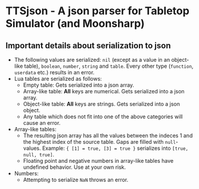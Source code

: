 # TTSjson - A json parser for Tabletop Simulator (and Moonsharp)

## Important details about serialization to json

* The following values are serialized: `nil` (except as a value in an object-like table), `boolean`, `number`, `string` and `table`. Every other type (`function`, `userdata` etc.) results in an error.
* Lua tables are serialized as follows:
    * Empty table: Gets serialized into a json array.
    * Array-like table: **All** keys are numerical. Gets serialized into a json array.
    * Object-like table: **All** keys are strings. Gets serialized into a json object.
    * Any table which does not fit into one of the above categories will cause an error.
* Array-like tables:
    * The resulting json array has all the values between the indeces 1 and the highest index of the source table. Gaps are filled with `null`-values. Example: `{ [1] = true, [3] = true }` serializes into `[true, null, true]`.
    * Floating point and negative numbers in array-like tables have undefined behavior. Use at your own risk.
* Numbers:
    * Attempting to serialize `NaN` throws an error.
